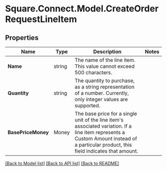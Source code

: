 # Square.Connect.Model.CreateOrderRequestLineItem
## Properties

Name | Type | Description | Notes
------------ | ------------- | ------------- | -------------
**Name** | string | The name of the line item. This value cannot exceed 500 characters. | 
**Quantity** | string | The quantity to purchase, as a string representation of a number. Currently, only integer values are supported. | 
**BasePriceMoney** | Money | The base price for a single unit of the line item&#39;s associated variation. If a line item represents a Custom Amount instead of a particular product, this field indicates that amount. | 



[[Back to Model list]](../README.md#documentation-for-models) [[Back to API list]](../README.md#documentation-for-api-endpoints) [[Back to README]](../README.md)

